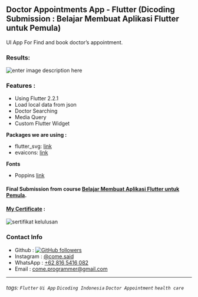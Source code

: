 ## Doctor Appointments App - Flutter (Dicoding Submission : Belajar Membuat Aplikasi Flutter untuk Pemula)
UI App For Find and book doctor’s appointment.

### Results:
![enter image description here](https://media.giphy.com/media/53zeIyPdnbCSqHSEX8/giphy.gif)

### Features : 
- Using Flutter 2.2.1
- Load local data from json
- Doctor Searching
- Media Query
- Custom Flutter Widget

**Packages we are using :**
- flutter_svg: [link](https://pub.dev/packages/flutter_svg)
- evaicons: [link](https://pub.dev/packages/eva_icons_flutter)

**Fonts**

- Poppins [link](https://fonts.google.com/specimen/Poppins)

#### Final Submission from course [Belajar Membuat Aplikasi Flutter untuk Pemula](https://www.dicoding.com/academies/159).
#### [My Certificate](https://www.dicoding.com/certificates/1OP8L5YN8ZQK) : 
![sertifikat kelulusan](https://i.ibb.co/5Y0wxQx/Screenshot-1.png)

### Contact Info
- Github : [![GitHub followers](https://img.shields.io/github/followers/utrodus.svg?style=social&label=Follow&maxAge=2592000)](https://github.com/utrodus?tab=followers) 
- Instagram : [@come.said](https://www.instagram.com/come.said)
- WhatsApp : [+62 816 5416 082](https://wa.me/628165416082)
- Email : [come.programmer@gmail.com](mailto:come.programmer@gmail.com)

---

###### tags: `Flutter` `Ui App` `Dicoding Indonesia` `Doctor Appointment` `health care`
